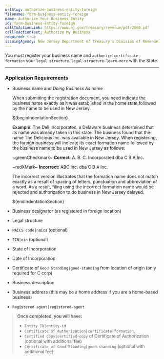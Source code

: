 ```yaml
---
urlSlug: authorize-business-entity-foreign
filename: form-business-entity-foreign
name: Authorize Your Business Entity
id: form-business-entity-foreign
callToActionLink: https://www.nj.gov/treasury/revenue/pdf/2000.pdf
callToActionText: Authorize My Business
required: true
issuingAgency: New Jersey Department of Treasury's Division of Revenue and Enterprise Services
---
```


You must register your business name and `authorize|certificate-formation` your `legal structure|legal-structure-learn-more` with the State.

---

### Application Requirements

- Business name and _Doing Business As_ name

  When submitting the registration document, you need indicate the business name exactly as it was established in the home state followed by the name to be used in New Jersey.

  ${beginIndentationSection}

  **Example**: The Deli Incorporated, a Delaware business determined that its name was already taken in this state. The business found that the name The Delicious Inc. was available in New Jersey. When registering, the foreign business will indicate its exact formation name followed by the business name to be used in New Jersey as follows:

  ~greenCheckmark~ **Correct**: A. B. C. Incorporated dba C B A Inc.

  ~redXMark~ **Incorrect:** ABC Inc. dba C B A Inc.

  The incorrect version illustrates that the formation name does not match exactly as a result of spacing of letters, punctuation and abbreviation of a word. As a result, filing using the incorrect formation name would be rejected and authorization to do business in New Jersey delayed.

  ${endIndentationSection}

- Business designator (as registered in foreign location)
- Legal structure
- `NAICS code|naics` (optional)
- `EIN|ein` (optional)
- State of Incorporation
- Date of Incorporation
- Certificate of `Good Standing|good-standing` from location of origin (only required for C corp)
- Business description
- Business address (this may be a home address if you are a home-based business)
- `Registered agent|registered-agent`

> **Once completed, you will have:**
>
> - `Entity ID|entity-id`
> - `Certificate of Authorization|certificate-formation`,
> - `Certified copy|certified-copy` of Certificate of Authorization (optional with additional fee)
> - `Certificate of Good Standing|good-standing` (optional with additional fee)
